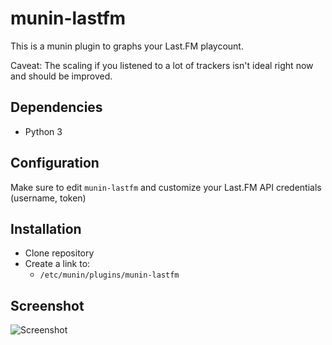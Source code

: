 # munin-lastfm

This is a munin plugin to graphs your Last.FM playcount.

Caveat: The scaling if you listened to a lot of trackers isn't ideal right now and should be improved.

## Dependencies
- Python 3

## Configuration
Make sure to edit `munin-lastfm` and customize your Last.FM API credentials (username, token)

## Installation
- Clone repository
- Create a link to:
	- `/etc/munin/plugins/munin-lastfm` 

## Screenshot

![Screenshot](https://img.notmyhostna.me/098ec8518d48d3f1bd979d8caa74a44e8d17cad8.png)